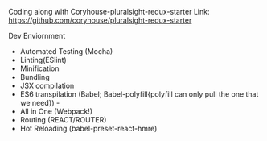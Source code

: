 Coding along with Coryhouse-pluralsight-redux-starter Link: <https://github.com/coryhouse/pluralsight-redux-starter>

Dev Enviornment

- Automated Testing (Mocha)
- Linting(ESlint)
- Minification
- Bundling
- JSX compilation
- ES6 transpilation (Babel; Babel-polyfill{polyfill can only pull the one that we need}) -
- All in One (Webpack!)
- Routing (REACT/ROUTER)
- Hot Reloading (babel-preset-react-hmre)
